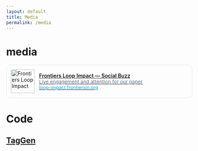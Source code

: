 ```yaml
---
layout: default
title: Media
permalink: /media
---
```

# media
<a href="https://loop-impact.frontiersin.org/impact/article/1499593#socialbuzz"
   class="card" target="_blank" rel="noopener">
  <div style="display:flex;gap:12px;align-items:center;border:1px solid #e5e7eb;border-radius:12px;padding:12px;text-decoration:none;">
    <img src="{{ '/assets/figures/loop-impact.png' | relative_url }}" alt="Frontiers Loop Impact"
         style="width:64px;height:64px;object-fit:contain;">
    <div>
      <div style="font-weight:600;">Frontiers Loop Impact — Social Buzz</div>
      <div style="color:#64748b;font-size:0.95em;">Live engagement and attention for our paper</div>
      <div style="color:#0ea5e9;font-size:0.9em;">loop-impact.frontiersin.org</div>
    </div>
  </div>
</a>

# Code

## [TagGen](https://github.com/MRImagingLab/TagGen)
